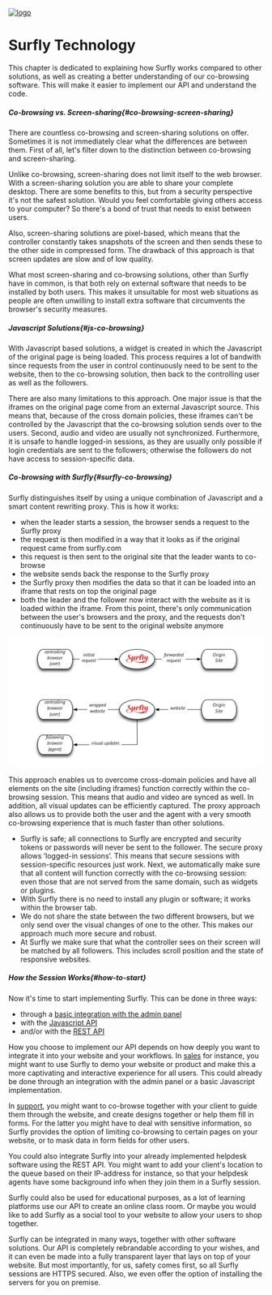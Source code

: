 <a href="https://www.surfly.com/">![logo](../images/logosmall.png)</a>

# Surfly Technology

This chapter is dedicated to explaining how Surfly works compared to other solutions, as well as creating a better understanding of our co-browsing software. This will make it easier to implement our API and understand the code.

<a name="co-browsing-screen-sharing"></a>
##### Co-browsing vs. Screen-sharing{#co-browsing-screen-sharing}

There are countless co-browsing and screen-sharing solutions on offer. Sometimes it is not immediately clear what the differences are between them. First of all, let's filter down to the distinction between co-browsing and screen-sharing.

Unlike co-browsing, screen-sharing does not limit itself to the web browser. With a screen-sharing solution you are able to share your complete desktop. There are some benefits to this, but from a security perspective it's not the safest solution. Would you feel comfortable giving others access to your computer? So there's a bond of trust that needs to exist between users.

Also, screen-sharing solutions are pixel-based, which means that the controller constantly takes snapshots of the screen and then sends these to the other side in compressed form. The drawback of this approach is that screen updates are slow and of low quality.

What most screen-sharing and co-browsing solutions, other than Surfly have in common, is that both rely on external software that needs to be installed by both users. This makes it unsuitable for most web situations as people are often unwilling to install extra software that circumvents the browser's security measures.

<a name="js-co-browsing"></a>
##### Javascript Solutions{#js-co-browsing}

With Javascript based solutions, a widget is created in which the Javascript of the original page is being loaded. This process requires a lot of bandwith since requests from the user in control continuously need to be sent to the website, then to the co-browsing solution, then back to the controlling user as well as the followers.

There are also many limitations to this approach. One major issue is that the iframes on the original page come from an external Javascript source. This means that, because of the cross domain policies, these iframes can't be controlled by the Javascript that the co-browsing solution sends over to the users. Second, audio and video are usually not synchronized. Furthermore, it is unsafe to handle logged-in sessions, as they are usually only possible if login credentials are sent to the followers; otherwise the followers do not have access to session-specific data.

<a name="surfly-co-browsing"></a>
##### Co-browsing with Surfly{#surfly-co-browsing}

Surfly distinguishes itself by using a unique combination of Javascript and a smart content rewriting proxy. This is how it works:

* when the leader starts a session, the browser sends a request to the Surfly proxy
* the request is then modified in a way that it looks as if the original request came from surfly.com
* this request is then sent to the original site that the leader wants to co-browse
* the website sends back the response to the Surfly proxy
* the Surfly proxy then modifies the data so that it can be loaded into an iframe that rests on top the original page
* both the leader and the follower now interact with the website as it is loaded within the iframe. From this point, there's only communication between the user's browsers and the proxy, and the requests don't continuously have to be sent to the original website anymore

![surfly-scheme](../images/surfly-scheme.png)

This approach enables us to overcome cross-domain policies and have all elements on the site (including iframes) function correctly within the co-browsing session. This means that audio and video are synced as well. In addition, all visual updates can be efficiently captured. The proxy approach also allows us to provide both the user and the agent with a very smooth co-browsing experience that is much faster than other solutions.

* Surfly is safe; all connections to Surfly are encrypted and security tokens or passwords will never be sent to the follower. The secure proxy allows ‘logged-in sessions’. This means that secure sessions with session-specific resources just work. Next, we automatically make sure that all content will function correctly with the co-browsing session: even those that are not served from the same domain, such as widgets or plugins.
* With Surfly there is no need to install any plugin or software; it works within the browser tab.
* We do not share the state between the two different browsers, but we only send over the visual changes of one to the other. This makes our approach much more secure and robust.
* At Surfly we make sure that what the controller sees on their screen will be matched by all followers. This includes scroll position and the state of responsive websites.

<a name="how-to-start"></a>
##### How the Session Works{#how-to-start}

Now it's time to start implementing Surfly. This can be done in three ways:

* through a [basic integration with the admin panel](../integration.md)
* with the [Javascript API](../the-surfly-tutorial.md)
* and/or with the [REST API](http://docs.surfly.apiary.io/)

How you choose to implement our API depends on how deeply you want to integrate it into your website and your workflows. In [sales](https://www.surfly.com/surfly-as-a-sales-tool/) for instance, you might want to use Surfly to demo your website or product and make this a more captivating and interactive experience for all users. This could already be done through an integration with the admin panel or a basic Javascript implementation.

In [support](https://www.surfly.com/surfly-as-a-service-tool/), you might want to co-browse together with your client to guide them through the website, and create designs together or help them fill in forms. For the latter you might have to deal with sensitive information, so Surfly provides the option of limiting co-browsing to certain pages on your website, or to mask data in form fields for other users.

You could also integrate Surfly into your already implemented helpdesk software using the REST API. You might want to add your client's location to the queue based on their IP-address for instance, so that your helpdesk agents have some background info when they join them in a Surfly session.

Surfly could also be used for educational purposes, as a lot of learning platforms use our API to create an online class room. Or maybe you would like to add Surfly as a social tool to your website to allow your users to shop together.

Surfly can be integrated in many ways, together with other software solutions. Our API is completely rebrandable according to your wishes, and it can even be made into a fully transparent layer that lays on top of your website. But most importantly, for us, safety comes first, so all Surfly sessions are HTTPS secured. Also, we even offer the option of installing the servers for you on premise.
